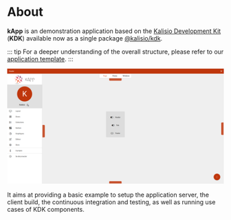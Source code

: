 # About

**kApp** is an demonstration application based on the [Kalisio Development Kit](https://kalisio.github.io/kdk/) (**KDK**) available now as a single package [@kalisio/kdk](https://www.npmjs.com/package/@kalisio/kdk).

::: tip
For a deeper understanding of the overall structure, please refer to our [application template](https://kalisio.github.io/skeleton).
:::

![kApp built with the KDK](../.vitepress/public/images/kApp.png)

It aims at providing a basic example to setup the application server, the client build, the continuous integration and testing, as well as running use cases of KDK components.


